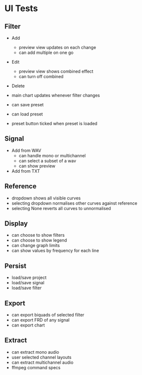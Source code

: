 # UI Tests

## Filter

* Add 
  * preview view updates on each change
  * can add multiple on one go 
* Edit
  * preview view shows combined effect
  * can turn off combined
* Delete
 
* main chart updates whenever filter changes

* can save preset
* can load preset
* preset button ticked when preset is loaded

## Signal

* Add from WAV
  * can handle mono or multichannel
  * can select a subset of a wav
  * can show preview
* Add from TXT
 
## Reference

* dropdown shows all visible curves
* selecting dropdown normalises other curves against reference
* selecting None reverts all curves to unnormalised 

## Display

* can choose to show filters
* can choose to show legend
* can change graph limits
* can show values by frequency for each line

## Persist

* load/save project
* load/save signal
* load/save filter

## Export

* can export biquads of selected filter
* can export FRD of any signal
* can export chart

## Extract

* can extract mono audio
* user selected channel layouts
* can extract multichannel audio
* ffmpeg command specs

